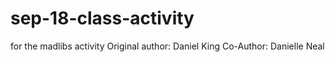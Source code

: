# sep-18-class-activity
for the madlibs activity
Original author: Daniel King
Co-Author: Danielle Neal
